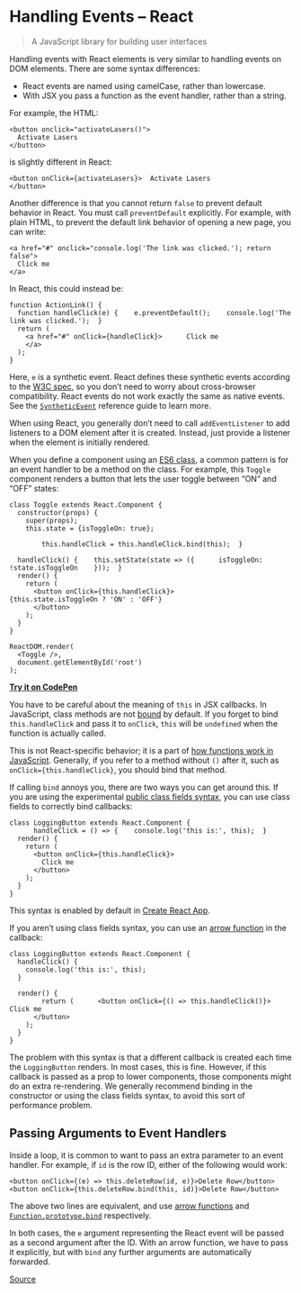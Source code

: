 # Handling Events – React

> A JavaScript library for building user interfaces

Handling events with React elements is very similar to handling events on DOM elements. There are some syntax differences:

*   React events are named using camelCase, rather than lowercase.
*   With JSX you pass a function as the event handler, rather than a string.

For example, the HTML:

    <button onclick="activateLasers()">
      Activate Lasers
    </button>

is slightly different in React:

    <button onClick={activateLasers}>  Activate Lasers
    </button>

Another difference is that you cannot return `false` to prevent default behavior in React. You must call `preventDefault` explicitly. For example, with plain HTML, to prevent the default link behavior of opening a new page, you can write:

    <a href="#" onclick="console.log('The link was clicked.'); return false">
      Click me
    </a>

In React, this could instead be:

    function ActionLink() {
      function handleClick(e) {    e.preventDefault();    console.log('The link was clicked.');  }
      return (
        <a href="#" onClick={handleClick}>      Click me
        </a>
      );
    }

Here, `e` is a synthetic event. React defines these synthetic events according to the [W3C spec](https://www.w3.org/TR/DOM-Level-3-Events/), so you don’t need to worry about cross-browser compatibility. React events do not work exactly the same as native events. See the [`SyntheticEvent`](chrome-extension://cjedbglnccaioiolemnfhjncicchinao/docs/events.html) reference guide to learn more.

When using React, you generally don’t need to call `addEventListener` to add listeners to a DOM element after it is created. Instead, just provide a listener when the element is initially rendered.

When you define a component using an [ES6 class](https://developer.mozilla.org/en/docs/Web/JavaScript/Reference/Classes), a common pattern is for an event handler to be a method on the class. For example, this `Toggle` component renders a button that lets the user toggle between “ON” and “OFF” states:

    class Toggle extends React.Component {
      constructor(props) {
        super(props);
        this.state = {isToggleOn: true};
    
            this.handleClick = this.handleClick.bind(this);  }
    
      handleClick() {    this.setState(state => ({      isToggleOn: !state.isToggleOn    }));  }
      render() {
        return (
          <button onClick={this.handleClick}>        {this.state.isToggleOn ? 'ON' : 'OFF'}
          </button>
        );
      }
    }
    
    ReactDOM.render(
      <Toggle />,
      document.getElementById('root')
    );

[**Try it on CodePen**](https://codepen.io/gaearon/pen/xEmzGg?editors=0010)

You have to be careful about the meaning of `this` in JSX callbacks. In JavaScript, class methods are not [bound](https://developer.mozilla.org/en/docs/Web/JavaScript/Reference/Global_objects/Function/bind) by default. If you forget to bind `this.handleClick` and pass it to `onClick`, `this` will be `undefined` when the function is actually called.

This is not React-specific behavior; it is a part of [how functions work in JavaScript](https://www.smashingmagazine.com/2014/01/understanding-javascript-function-prototype-bind/). Generally, if you refer to a method without `()` after it, such as `onClick={this.handleClick}`, you should bind that method.

If calling `bind` annoys you, there are two ways you can get around this. If you are using the experimental [public class fields syntax](https://babeljs.io/docs/plugins/transform-class-properties/), you can use class fields to correctly bind callbacks:

    class LoggingButton extends React.Component {
          handleClick = () => {    console.log('this is:', this);  }
      render() {
        return (
          <button onClick={this.handleClick}>
            Click me
          </button>
        );
      }
    }

This syntax is enabled by default in [Create React App](https://github.com/facebookincubator/create-react-app).

If you aren’t using class fields syntax, you can use an [arrow function](https://developer.mozilla.org/en/docs/Web/JavaScript/Reference/Functions/Arrow_functions) in the callback:

    class LoggingButton extends React.Component {
      handleClick() {
        console.log('this is:', this);
      }
    
      render() {
            return (      <button onClick={() => this.handleClick()}>        Click me
          </button>
        );
      }
    }

The problem with this syntax is that a different callback is created each time the `LoggingButton` renders. In most cases, this is fine. However, if this callback is passed as a prop to lower components, those components might do an extra re-rendering. We generally recommend binding in the constructor or using the class fields syntax, to avoid this sort of performance problem.

[](#passing-arguments-to-event-handlers)Passing Arguments to Event Handlers
---------------------------------------------------------------------------

Inside a loop, it is common to want to pass an extra parameter to an event handler. For example, if `id` is the row ID, either of the following would work:

    <button onClick={(e) => this.deleteRow(id, e)}>Delete Row</button>
    <button onClick={this.deleteRow.bind(this, id)}>Delete Row</button>

The above two lines are equivalent, and use [arrow functions](https://developer.mozilla.org/en-US/docs/Web/JavaScript/Reference/Functions/Arrow_functions) and [`Function.prototype.bind`](https://developer.mozilla.org/en-US/docs/Web/JavaScript/Reference/Global_objects/Function/bind) respectively.

In both cases, the `e` argument representing the React event will be passed as a second argument after the ID. With an arrow function, we have to pass it explicitly, but with `bind` any further arguments are automatically forwarded.


[Source](https://reactjs.org/docs/handling-events.html)